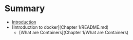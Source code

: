# Summary

* [Introduction](README.md)
* [Introduction to docker](Chapter 1/README.md)
   * [What are Containers](Chapter 1/What are Containers)

